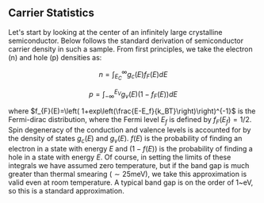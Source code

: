 ## Carrier Statistics

Let's start by looking at the center of an infinitely large crystalline semiconductor. Below follows the standard derivation of semiconductor carrier density in such a sample. From first principles, we take the electron (n) and hole (p) densities as:

$$n = \int_{E_C}^{\infty} g_c(E) f_F(E) dE$$

$$p = \int_{-\infty}^{E_V} g_v(E) \left(1-f_F(E)\right) dE$$

where $f_{F}(E)=\left( 1+exp\left(\frac{E-E_f}{k_BT}\right)\right)^{-1}$ is the Fermi-dirac distribution, where the Fermi level $E_f$ is defined by $f_F(E_f)=1/2$. Spin degeneracy of the conduction and valence levels is accounted for by the density of states $g_c(E)$ and $g_v(E)$. $f(E)$ is the probability of finding an electron in a state with energy $E$ and $(1-f(E))$ is the probability of finding a hole in a state with energy $E$. Of course, in setting the limits of these integrals we have assumed zero temperature, but if the band gap is much greater than thermal smearing ($\sim25$meV), we take this approximation is valid even at room temperature. A typical band gap is on the order of 1~eV, so this is a standard approximation.

